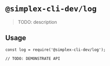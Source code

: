 # `@simplex-cli-dev/log`

> TODO: description

## Usage

```
const log = require('@simplex-cli-dev/log');

// TODO: DEMONSTRATE API
```
